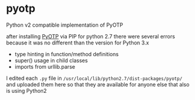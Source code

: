 # pyotp
Python v2 compatible implementation of PyOTP

after installing [PyOTP](https://github.com/pyauth/pyotp) via PIP for python 2.7 there were several errors because it was no different than the version for Python 3.x
- type hinting in function/method definitions
- super() usage in child classes
- imports from urllib.parse

I edited each `.py` file in `/usr/local/lib/python2.7/dist-packages/pyotp/` and uploaded them here so that they are available for anyone else that also is using Python2
